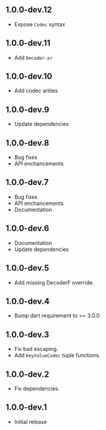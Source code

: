 ## 1.0.0-dev.12

- Expose `Codec` syntax

## 1.0.0-dev.11

- Add `Decoder.or`

## 1.0.0-dev.10

- Add codec arities

## 1.0.0-dev.9

- Update dependencies

## 1.0.0-dev.8

- Bug fixes
- API enchancements

## 1.0.0-dev.7

- Bug fixes
- API enchancements
- Documentation

## 1.0.0-dev.6

- Documentation
- Update dependencies

## 1.0.0-dev.5

- Add missing DecoderF override.

## 1.0.0-dev.4

- Bump dart requirement to >= 3.0.0

## 1.0.0-dev.3

- Fix bad escaping.
- Add `KeyValueCodec` tuple functions.

## 1.0.0-dev.2

- Fix dependencies.

## 1.0.0-dev.1

- Initial release